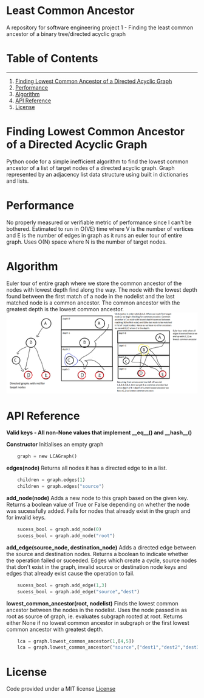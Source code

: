 # Least Common Ancestor

A repository for software engineering project 1 - Finding the least common ancestor of a binary tree/directed acyclic graph

# Table of Contents
---
1. [Finding Lowest Common Ancestor of a Directed Acyclic Graph](#finding-lowest-common-ancestor-of-a-directed-acyclic-graph)
2. [Performance](#performance)
3. [Algorithm](#algorithm)
4. [API Reference](#api-reference)
5. [License](#license)

# Finding Lowest Common Ancestor of a Directed Acyclic Graph
Python code for a simple inefficient algorithm to find the lowest common ancestor of a list of target nodes of a directed acyclic graph. Graph represented by an adjacency list data structure using built in dictionaries and lists. 

# Performance
No properly measured or verifiable metric of performance since I can't be bothered. Estimated to run in O(VE) time where V is the number of vertices and E is the number of edges in graph as it runs an euler tour of entire graph. Uses O(N) space where N is the number of target nodes.

# Algorithm
Euler tour of entire graph where we store the common ancestor of the nodes with lowest depth find along the way. The node with the lowest depth found between the first match of a node in the nodelist and the last matched node is a common ancestor. The common ancestor with the greatest depth is the lowest common ancestor.
![diagram](./explanation.png)

# API Reference
**Valid keys - All non-None values that implement \_\_eq\_\_() and \_\_hash\_\_()**

**Constructor**
Initialises an empty graph
```Python
    graph = new LCAGraph()
```
**edges(node)**
Returns all nodes it has a directed edge to in a list.
```Python
    children = graph.edges(1)
    children = graph.edges("source")
```

**add_node(node)**
Adds a new node to this graph based on the given key. Returns a boolean value of True or False depending on whether the node was sucessfully added. Fails for nodes that already exist in the graph and for invalid keys.
```Python
    sucess_bool = graph.add_node(0)
    sucess_bool = graph.add_node("root")
```

**add_edge(source_node, destination_node)**
Adds a directed edge between the source and destination nodes. Returns a boolean to indicate whether the operation failed or suceeded. Edges which create a cycle, source nodes that don't exist in the graph, invalid source or destination node keys and edges that already exist cause the operation to fail.
```Python
    sucess_bool = graph.add_edge(1,3)
    sucess_bool = graph.add_edge("source","dest")
```

**lowest_common_ancestor(root, nodelist)**
Finds the lowest common ancestor between the nodes in the nodelist. Uses the node passed in as root as source of graph, ie. evaluates subgraph rooted at root. Returns either None if no lowest common ancestor in subgraph or the first lowest common ancestor with greatest depth.
```Python
    lca = graph.lowest_common_ancestor(1,[4,5])
    lca = graph.lowest_common_ancestor("source",["dest1","dest2","dest3"])
```

# License
Code provided under a MIT license 
[License](./LICENSE)
